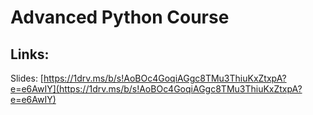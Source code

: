 # Advanced Python Course

## Links:

Slides: [https://1drv.ms/b/s!AoBOc4GoqiAGgc8TMu3ThiuKxZtxpA?e=e6AwIY](https://1drv.ms/b/s!AoBOc4GoqiAGgc8TMu3ThiuKxZtxpA?e=e6AwIY)
